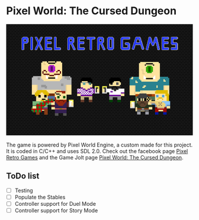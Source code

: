 # Pixel World: The Cursed Dungeon
<img src="https://raw.githubusercontent.com/PixelRetroGames-org/Pixel-World---Duel-Mode---Launcher-v2/master/wallpaper.png" height=300 alt="Pixel Retro Games">

The game is powered by Pixel World Engine, a custom made for this project. It is coded in C/C++ and uses SDL 2.0. Check out the facebook page [Pixel Retro Games](https://www.facebook.com/Pixel.retro.games) and the Game Jolt page [Pixel World: The Cursed Dungeon](http://gamejolt.com/games/PWTCD/214650).

## ToDo list

- [ ] Testing 
- [ ] Populate the Stables
- [ ] Controller support for Duel Mode
- [ ] Controller support for Story Mode
